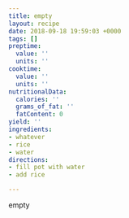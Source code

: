```yaml
---
title: empty
layout: recipe
date: 2018-09-18 19:59:03 +0000
tags: []
preptime:
  value: ''
  units: ''
cooktime:
  value: ''
  units: ''
nutritionalData:
  calories: ''
  grams_of_fat: ''
  fatContent: 0
yield: ''
ingredients:
- whatever
- rice
- water
directions:
- fill pot with water
- add rice

---
```

empty